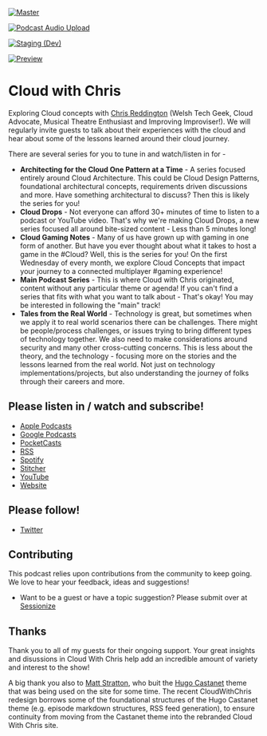 [![Master](https://github.com/chrisreddington/cloudwithchris.com/actions/workflows/master.yaml/badge.svg)](https://github.com/chrisreddington/cloudwithchris.com/actions/workflows/master.yaml)

[![Podcast Audio Upload](https://github.com/chrisreddington/cloudwithchris.com/actions/workflows/podcast-audio.yaml/badge.svg)](https://github.com/chrisreddington/cloudwithchris.com/actions/workflows/podcast-audio.yaml)

[![Staging (Dev)](https://github.com/chrisreddington/cloudwithchris.com/actions/workflows/staging.yaml/badge.svg)](https://github.com/chrisreddington/cloudwithchris.com/actions/workflows/staging.yaml)

[![Preview](https://github.com/chrisreddington/cloudwithchris.com/actions/workflows/preview.yaml/badge.svg)](https://github.com/chrisreddington/cloudwithchris.com/actions/workflows/preview.yaml)

# Cloud with Chris

Exploring Cloud concepts with [Chris Reddington](https://www.cloudwithchris.com/) (Welsh Tech Geek, Cloud Advocate, Musical Theatre Enthusiast and Improving Improviser!). We will regularly invite guests to talk about their experiences with the cloud and hear about some of the lessons learned around their cloud journey.

There are several series for you to tune in and watch/listen in for -

* **Architecting for the Cloud One Pattern at a Time** - A series focused entirely around Cloud Architecture. This could be Cloud Design Patterns, foundational architectural concepts, requirements driven discussions and more. Have something architectural to discuss? Then this is likely the series for you!
* **Cloud Drops** - Not everyone can afford 30+ minutes of time to listen to a podcast or YouTube video. That's why we're making Cloud Drops, a new series focused all around bite-sized content - Less than 5 minutes long!
* **Cloud Gaming Notes** - Many of us have grown up with gaming in one form of another. But have you ever thought about what it takes to host a game in the #Cloud​? Well, this is the series for you! On the first Wednesday of every month, we explore Cloud Concepts that impact your journey to a connected multiplayer #gaming​ experience!
* **Main Podcast Series** - This is where Cloud with Chris originated, content without any particular theme or agenda! If you can't find a series that fits with what you want to talk about - That's okay! You may be interested in following the "main" track!
* **Tales from the Real World** - Technology is great, but sometimes when we apply it to real world scenarios there can be challenges. There might be people/process challenges, or issues trying to bring different types of technology together. We also need to make considerations around security and many other cross-cutting concerns. This is less about the theory, and the technology - focusing more on the stories and the lessons learned from the real world. Not just on technology implementations/projects, but also understanding the journey of folks through their careers and more.

## Please listen in / watch and subscribe!
* [Apple Podcasts]( https://podcasts.apple.com/gb/podcast/cloud-with-chris/id1499633784)
* [Google Podcasts](https://podcasts.google.com/feed/aHR0cHM6Ly93d3cuY2xvdWR3aXRoY2hyaXMuY29tL2VwaXNvZGUvaW5kZXgueG1s?sa=X&ved=0CAMQ4aUDahcKEwiwsr2N1ePtAhUAAAAAHQAAAAAQBA)
* [PocketCasts](https://pca.st/u5t985sn)
* [RSS](https://www.cloudwithchris.com/episode/index.xml)
* [Spotify](https://open.spotify.com/show/3oBrdKm5grzl58GBiV0j2y)
* [Stitcher](https://www.stitcher.com/s?fid=507667&refid=stpr)
* [YouTube](https://www.youtube.com/c/CloudWithChris)
* [Website](https://www.cloudwithchris.com)

## Please follow!
* [Twitter](https://www.twitter.com/reddobowen)

## Contributing
This podcast relies upon contributions from the community to keep going. We love to hear your feedback, ideas and suggestions!

* Want to be a guest or have a topic suggestion? Please submit over at [Sessionize](https://sessionize.com/CloudWithChris)

## Thanks

Thank you to all of my guests for their ongoing support. Your great insights and disussions in Cloud With Chris help add an incredible amount of variety and interest to the show!

A big thank you also to [Matt Stratton](http://github.com/mattstratton/), who buit the [Hugo Castanet](https://github.com/mattstratton/castanet) theme that was being used on the site for some time. The recent CloudWithChris redesign borrows some of the foundational structures of the Hugo Castanet theme (e.g. episode markdown structures, RSS feed generation), to ensure continuity from moving from the Castanet theme into the rebranded Cloud With Chris site.